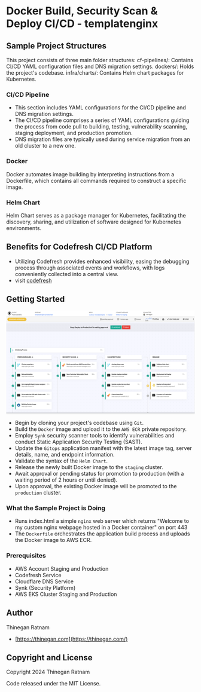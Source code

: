 # Docker Build, Security Scan & Deploy CI/CD - templatenginx

## Sample Project Structures
This project consists of three main folder structures:
cf-pipelines/: Contains CI/CD YAML configuration files and DNS migration settings.
dockers/: Holds the project's codebase.
infra/charts/: Contains Helm chart packages for Kubernetes.

### CI/CD Pipeline
- This section includes YAML configurations for the CI/CD pipeline and DNS migration settings.
- The CI/CD pipeline comprises a series of YAML configurations guiding the process from code pull to building, testing, vulnerability scanning, staging deployment, and production promotion.
- DNS migration files are typically used during service migration from an old cluster to a new one.

### Docker
Docker automates image building by interpreting instructions from a Dockerfile, which contains all commands required to construct a specific image.

### Helm Chart
Helm Chart serves as a package manager for Kubernetes, facilitating the discovery, sharing, and utilization of software designed for Kubernetes environments.

## Benefits for Codefresh CI/CD Platform
- Utilizing Codefresh provides enhanced visibility, easing the debugging process through associated events and workflows, with logs conveniently collected into a central view.
- visit [codefresh](https://codefresh.io/)

## Getting Started
![codefresh-pipeline](images/codefresh_pipeline_templatenginx.png)

- Begin by cloning your project's codebase using `Git`.
- Build the `Docker` image and upload it to the `AWS ECR` private repository.
- Employ `Synk` security scanner tools to identify vulnerabilities and conduct Static Application Security Testing (SAST).
- Update the `Gitops` application manifest with the latest image tag, server details, name, and endpoint information.
- Validate the syntax of the `Helm Chart`.
- Release the newly built Docker image to the `staging` cluster.
- Await approval or pending status for promotion to production (with a waiting period of 2 hours or until denied).
- Upon approval, the existing Docker image will be promoted to the `production` cluster.

### What the Sample Project is Doing
- Runs index.html a simple `nginx` web server which returns "Welcome to my custom nginx webpage hosted in a Docker container" on port 443
- The `Dockerfile` orchestrates the application build process and uploads the Docker image to AWS ECR.

### Prerequisites
- AWS Account Staging and Production
- Codefresh Service
- Cloudflare DNS  Service
- Synk (Security Platform)
- AWS EKS Cluster Staging and Production

## Author
Thinegan Ratnam
 - [https://thinegan.com](https://thinegan.com/)

## Copyright and License
Copyright 2024 Thinegan Ratnam

Code released under the MIT License.
